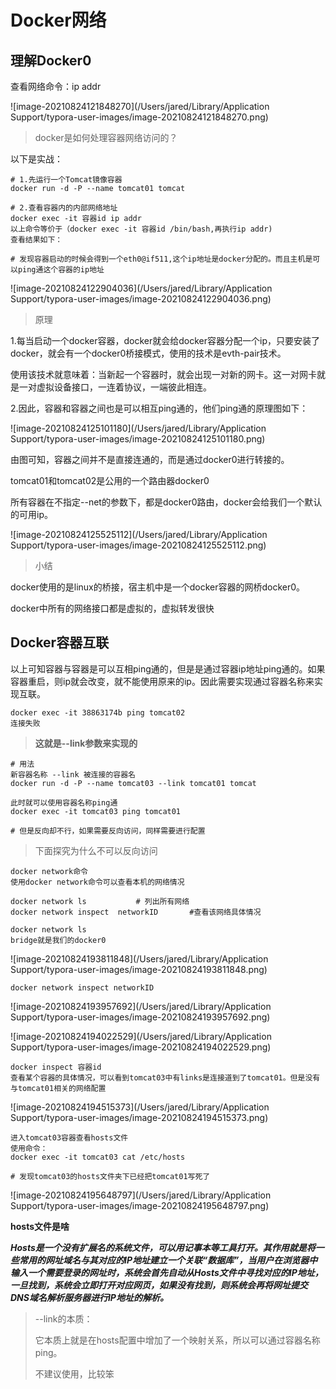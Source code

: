# Docker网络

## 理解Docker0

查看网络命令：ip addr

![image-20210824121848270](/Users/jared/Library/Application Support/typora-user-images/image-20210824121848270.png)

> docker是如何处理容器网络访问的？

以下是实战：

```
# 1.先运行一个Tomcat镜像容器
docker run -d -P --name tomcat01 tomcat

# 2.查看容器内的内部网络地址
docker exec -it 容器id ip addr
以上命令等价于（docker exec -it 容器id /bin/bash,再执行ip addr)
查看结果如下：

# 发现容器启动的时候会得到一个eth0@if511,这个ip地址是docker分配的。而且主机是可以ping通这个容器的ip地址
```

![image-20210824122904036](/Users/jared/Library/Application Support/typora-user-images/image-20210824122904036.png)



> 原理

1.每当启动一个docker容器，docker就会给docker容器分配一个ip，只要安装了docker，就会有一个docker0桥接模式，使用的技术是evth-pair技术。

​	使用该技术就意味着：当新起一个容器时，就会出现一对新的网卡。这一对网卡就是一对虚拟设备接口，一连着协议，一端彼此相连。

2.因此，容器和容器之间也是可以相互ping通的，他们ping通的原理图如下：

![image-20210824125101180](/Users/jared/Library/Application Support/typora-user-images/image-20210824125101180.png)

由图可知，容器之间并不是直接连通的，而是通过docker0进行转接的。

tomcat01和tomcat02是公用的一个路由器docker0

所有容器在不指定--net的参数下，都是docker0路由，docker会给我们一个默认的可用ip。

![image-20210824125525112](/Users/jared/Library/Application Support/typora-user-images/image-20210824125525112.png)

> 小结

docker使用的是linux的桥接，宿主机中是一个docker容器的网桥docker0。

docker中所有的网络接口都是虚拟的，虚拟转发很快



## Docker容器互联

以上可知容器与容器是可以互相ping通的，但是是通过容器ip地址ping通的。如果容器重启，则ip就会改变，就不能使用原来的ip。因此需要实现通过容器名称来实现互联。

```
docker exec -it 38863174b ping tomcat02
连接失败
```

> **这就是--link参数来实现的**

```
# 用法
新容器名称 --link 被连接的容器名
docker run -d -P --name tomcat03 --link tomcat01 tomcat

此时就可以使用容器名称ping通
docker exec -it tomcat03 ping tomcat01

# 但是反向却不行，如果需要反向访问，同样需要进行配置
```



> 下面探究为什么不可以反向访问

```
docker network命令
使用docker network命令可以查看本机的网络情况

docker network ls			# 列出所有网络
docker network inspect  networkID		#查看该网络具体情况
```

```
docker network ls
bridge就是我们的docker0
```

![image-20210824193811848](/Users/jared/Library/Application Support/typora-user-images/image-20210824193811848.png)

```
docker network inspect networkID
```

![image-20210824193957692](/Users/jared/Library/Application Support/typora-user-images/image-20210824193957692.png)

![image-20210824194022529](/Users/jared/Library/Application Support/typora-user-images/image-20210824194022529.png)

```
docker inspect 容器id
查看某个容器的具体情况，可以看到tomcat03中有links是连接道到了tomcat01。但是没有与tomcat01相关的网络配置
```

![image-20210824194515373](/Users/jared/Library/Application Support/typora-user-images/image-20210824194515373.png)

```
进入tomcat03容器查看hosts文件
使用命令：
docker exec -it tomcat03 cat /etc/hosts

# 发现tomcat03的hosts文件夹下已经把tomcat01写死了
```

![image-20210824195648797](/Users/jared/Library/Application Support/typora-user-images/image-20210824195648797.png)

**hosts文件是啥**

***Hosts是一个没有扩展名的系统文件，可以用记事本等工具打开。其作用就是将一些常用的网址域名与其对应的IP地址建立一个关联“数据库”，当用户在浏览器中输入一个需要登录的网址时，系统会首先自动从Hosts文件中寻找对应的IP地址，一旦找到，系统会立即打开对应网页，如果没有找到，则系统会再将网址提交DNS域名解析服务器进行IP地址的解析。***



> --link的本质：
>
> 它本质上就是在hosts配置中增加了一个映射关系，所以可以通过容器名称ping。
>
> 不建议使用，比较笨
